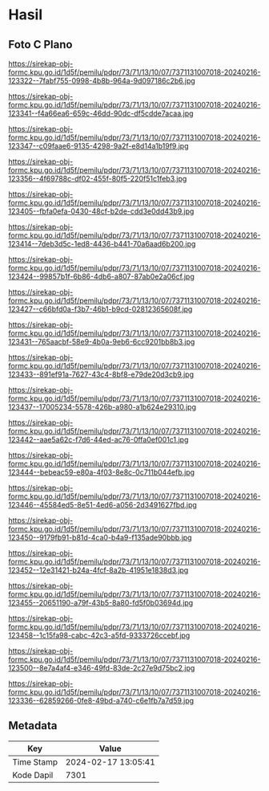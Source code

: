 # Hasil

## Foto C Plano

https://sirekap-obj-formc.kpu.go.id/1d5f/pemilu/pdpr/73/71/13/10/07/7371131007018-20240216-123322--7fabf755-0998-4b8b-964a-9d097186c2b6.jpg

https://sirekap-obj-formc.kpu.go.id/1d5f/pemilu/pdpr/73/71/13/10/07/7371131007018-20240216-123341--f4a66ea6-659c-46dd-90dc-df5cdde7acaa.jpg

https://sirekap-obj-formc.kpu.go.id/1d5f/pemilu/pdpr/73/71/13/10/07/7371131007018-20240216-123347--c09faae6-9135-4298-9a2f-e8d14a1b19f9.jpg

https://sirekap-obj-formc.kpu.go.id/1d5f/pemilu/pdpr/73/71/13/10/07/7371131007018-20240216-123356--4f69788c-df02-455f-80f5-220f51c1feb3.jpg

https://sirekap-obj-formc.kpu.go.id/1d5f/pemilu/pdpr/73/71/13/10/07/7371131007018-20240216-123405--fbfa0efa-0430-48cf-b2de-cdd3e0dd43b9.jpg

https://sirekap-obj-formc.kpu.go.id/1d5f/pemilu/pdpr/73/71/13/10/07/7371131007018-20240216-123414--7deb3d5c-1ed8-4436-b441-70a6aad6b200.jpg

https://sirekap-obj-formc.kpu.go.id/1d5f/pemilu/pdpr/73/71/13/10/07/7371131007018-20240216-123424--99857b1f-6b86-4db6-a807-87ab0e2a06cf.jpg

https://sirekap-obj-formc.kpu.go.id/1d5f/pemilu/pdpr/73/71/13/10/07/7371131007018-20240216-123427--c66bfd0a-f3b7-46b1-b9cd-02812365608f.jpg

https://sirekap-obj-formc.kpu.go.id/1d5f/pemilu/pdpr/73/71/13/10/07/7371131007018-20240216-123431--765aacbf-58e9-4b0a-9eb6-6cc9201bb8b3.jpg

https://sirekap-obj-formc.kpu.go.id/1d5f/pemilu/pdpr/73/71/13/10/07/7371131007018-20240216-123433--891ef91a-7627-43c4-8bf8-e79de20d3cb9.jpg

https://sirekap-obj-formc.kpu.go.id/1d5f/pemilu/pdpr/73/71/13/10/07/7371131007018-20240216-123437--17005234-5578-426b-a980-a1b624e29310.jpg

https://sirekap-obj-formc.kpu.go.id/1d5f/pemilu/pdpr/73/71/13/10/07/7371131007018-20240216-123442--aae5a62c-f7d6-44ed-ac76-0ffa0ef001c1.jpg

https://sirekap-obj-formc.kpu.go.id/1d5f/pemilu/pdpr/73/71/13/10/07/7371131007018-20240216-123444--bebeac59-e80a-4f03-8e8c-0c711b044efb.jpg

https://sirekap-obj-formc.kpu.go.id/1d5f/pemilu/pdpr/73/71/13/10/07/7371131007018-20240216-123446--45584ed5-8e51-4ed6-a056-2d3491627fbd.jpg

https://sirekap-obj-formc.kpu.go.id/1d5f/pemilu/pdpr/73/71/13/10/07/7371131007018-20240216-123450--9179fb91-b81d-4ca0-b4a9-f135ade90bbb.jpg

https://sirekap-obj-formc.kpu.go.id/1d5f/pemilu/pdpr/73/71/13/10/07/7371131007018-20240216-123452--12e31421-b24a-4fcf-8a2b-41951e1838d3.jpg

https://sirekap-obj-formc.kpu.go.id/1d5f/pemilu/pdpr/73/71/13/10/07/7371131007018-20240216-123455--20651190-a79f-43b5-8a80-fd5f0b03694d.jpg

https://sirekap-obj-formc.kpu.go.id/1d5f/pemilu/pdpr/73/71/13/10/07/7371131007018-20240216-123458--1c15fa98-cabc-42c3-a5fd-9333726ccebf.jpg

https://sirekap-obj-formc.kpu.go.id/1d5f/pemilu/pdpr/73/71/13/10/07/7371131007018-20240216-123500--8e7a4af4-e346-49fd-83de-2c27e9d75bc2.jpg

https://sirekap-obj-formc.kpu.go.id/1d5f/pemilu/pdpr/73/71/13/10/07/7371131007018-20240216-123336--62859266-0fe8-49bd-a740-c6e1fb7a7d59.jpg


## Metadata

| Key        | Value               |
| ---------- | ------------------- |
| Time Stamp | 2024-02-17 13:05:41 |
| Kode Dapil | 7301                |



